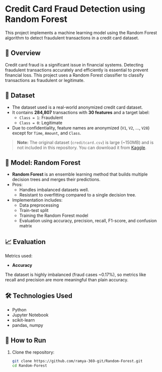 # Credit Card Fraud Detection using Random Forest

This project implements a machine learning model using the Random Forest algorithm to detect fraudulent transactions in a credit card dataset.

## 📌 Overview

Credit card fraud is a significant issue in financial systems. Detecting fraudulent transactions accurately and efficiently is essential to prevent financial loss. This project uses a Random Forest classifier to classify transactions as fraudulent or legitimate.

## 📂 Dataset

- The dataset used is a real-world anonymized credit card dataset.
- It contains **284,807** transactions with **30 features** and a target label:
  - `Class = 1`: Fraudulent
  - `Class = 0`: Legitimate
- Due to confidentiality, feature names are anonymized (`V1`, `V2`, ..., `V28`) except for `Time`, `Amount`, and `Class`.

> **Note:** The original dataset (`creditcard.csv`) is large (~150MB) and is not included in this repository. You can download it from [Kaggle](https://www.kaggle.com/datasets/mlg-ulb/creditcardfraud).

## 🧠 Model: Random Forest

- **Random Forest** is an ensemble learning method that builds multiple decision trees and merges their predictions.
- Pros:
  - Handles imbalanced datasets well.
  - Resistant to overfitting compared to a single decision tree.
- Implementation includes:
  - Data preprocessing
  - Train-test split
  - Training the Random Forest model
  - Evaluation using accuracy, precision, recall, F1-score, and confusion matrix

## 📈 Evaluation

Metrics used:
- **Accuracy**

The dataset is highly imbalanced (fraud cases ~0.17%), so metrics like recall and precision are more meaningful than plain accuracy.

## 🛠️ Technologies Used

- Python
- Jupyter Notebook
- scikit-learn
- pandas, numpy

## 🚀 How to Run

1. Clone the repository:
   ```bash
   git clone https://github.com/ramya-369-git/Random-Forest.git
   cd Random-Forest
